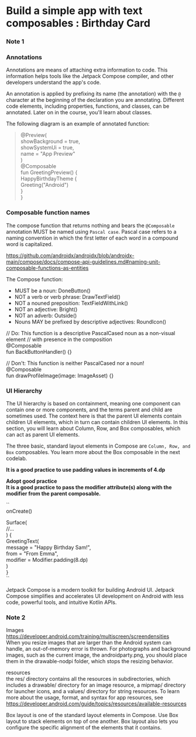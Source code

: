 # Build a simple app with text composables : Birthday Card

### Note 1
### Annotations
Annotations are means of attaching extra information to code. This information helps tools like the Jetpack Compose compiler, and other developers understand the app's code.

An annotation is applied by prefixing its name (the annotation) with the `@` character at the beginning of the declaration you are annotating. Different code elements, including properties, functions, and classes, can be annotated. Later on in the course, you'll learn about classes.

The following diagram is an example of annotated function:
> @Preview(  
showBackground = true,  
showSystemUi = true,  
name = "App Preview"  
)  
@Composable  
fun GreetingPreview() {  
     HappyBirthdayTheme {  
      Greeting("Android")  
     }  
}  
  

### Composable function names
The compose function that returns nothing and bears the `@Composable` annotation MUST be named using `Pascal case`. Pascal case refers to a naming convention in which the first letter of each word in a compound word is capitalized.

https://github.com/androidx/androidx/blob/androidx-main/compose/docs/compose-api-guidelines.md#naming-unit-composable-functions-as-entities

The Compose function:  
- MUST be a noun: DoneButton()  
- NOT a verb or verb phrase: DrawTextField()  
- NOT a nouned preposition: TextFieldWithLink()  
- NOT an adjective: Bright()  
- NOT an adverb: Outside()  
- Nouns MAY be prefixed by descriptive adjectives: RoundIcon()   


// Do: This function is a descriptive PascalCased noun as a non-visual element
// with presence in the composition  
@Composable  
fun BackButtonHandler() {}  

// Don't: This function is neither PascalCased nor a noun!  
@Composable  
fun drawProfileImage(image: ImageAsset) {}  


### UI Hierarchy
The UI hierarchy is based on containment, meaning one component can contain one or more components, and the terms parent and child are sometimes used. The context here is that the parent UI elements contain children UI elements, which in turn can contain children UI elements. In this section, you will learn about Column, Row, and Box composables, which can act as parent UI elements.  

The three basic, standard layout elements in Compose are `Column, Row, and Box` composables. You learn more about the Box composable in the next codelab.  


**It is a good practice to use padding values in increments of 4.dp**  

**Adopt good practice  
It is a good practice to pass the modifier attribute(s) along with the modifier from the parent composable.**  

``  
onCreate()    

  Surface(  
  //...  
  ) {  
    GreetingText(  
     message = "Happy Birthday Sam!",  
     from = "From Emma",  
     modifier = Modifier.padding(8.dp)  
    )  
  }  
``  


Jetpack Compose is a modern toolkit for building Android UI. Jetpack Compose simplifies and accelerates UI development on Android with less code, powerful tools, and intuitive Kotlin APIs.


### Note 2
Images  
https://developer.android.com/training/multiscreen/screendensities  
When you resize images that are larger than the Android system can handle, an out-of-memory error is thrown. For photographs and background images, such as the current image, the androidparty.png, you should place them in the drawable-nodpi folder, which stops the resizing behavior.  

resources  
the res/ directory contains all the resources in subdirectories, which includes a drawable/ directory for an image resource, a mipmap/ directory for launcher icons, and a values/ directory for string resources. To learn more about the usage, format, and syntax for app resources, see  
https://developer.android.com/guide/topics/resources/available-resources  

Box layout is one of the standard layout elements in Compose. Use Box layout to stack elements on top of one another. Box layout also lets you configure the specific alignment of the elements that it contains.  


